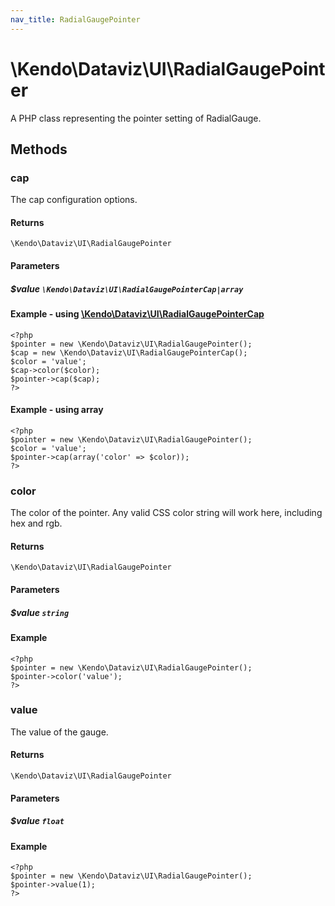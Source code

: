 ```yaml
---
nav_title: RadialGaugePointer
---
```


# \Kendo\Dataviz\UI\RadialGaugePointer

A PHP class representing the pointer setting of RadialGauge.


## Methods

### cap

The cap configuration options.

#### Returns
`\Kendo\Dataviz\UI\RadialGaugePointer`

#### Parameters

##### $value `\Kendo\Dataviz\UI\RadialGaugePointerCap|array`


#### Example - using [\Kendo\Dataviz\UI\RadialGaugePointerCap](/kendo-ui/api/wrappers/php/Kendo/Dataviz/UI/RadialGaugePointerCap)
    <?php
    $pointer = new \Kendo\Dataviz\UI\RadialGaugePointer();
    $cap = new \Kendo\Dataviz\UI\RadialGaugePointerCap();
    $color = 'value';
    $cap->color($color);
    $pointer->cap($cap);
    ?>

#### Example - using array

    <?php
    $pointer = new \Kendo\Dataviz\UI\RadialGaugePointer();
    $color = 'value';
    $pointer->cap(array('color' => $color));
    ?>

### color
The color of the pointer.
Any valid CSS color string will work here, including hex and rgb.

#### Returns
`\Kendo\Dataviz\UI\RadialGaugePointer`

#### Parameters

##### $value `string`



#### Example 
    <?php
    $pointer = new \Kendo\Dataviz\UI\RadialGaugePointer();
    $pointer->color('value');
    ?>

### value
The value of the gauge.

#### Returns
`\Kendo\Dataviz\UI\RadialGaugePointer`

#### Parameters

##### $value `float`



#### Example 
    <?php
    $pointer = new \Kendo\Dataviz\UI\RadialGaugePointer();
    $pointer->value(1);
    ?>

